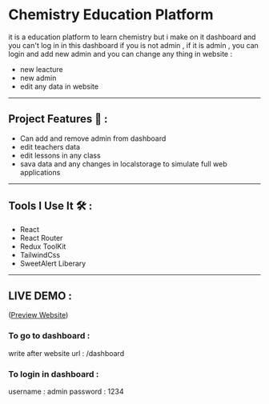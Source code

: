 # Chemistry Education Platform

it is a education platform to learn chemistry but i make on it dashboard and you can't log in in this dashboard if you is not admin , if it is admin , you can login and add new admin and you can change any thing in website : 
- new leacture
- new admin
- edit any data in website

---

## Project Features 🚀 : 
- Can add and remove admin from dashboard
- edit teachers data 
- edit lessons in any class
- sava data and any changes in localstorage to simulate full web applications

--- 

## Tools I Use It 🛠️ : 
- React
- React Router
- Redux ToolKit
- TailwindCss
- SweetAlert Liberary

---

## LIVE DEMO : 
([Preview Website](https://chemistry-education-platform.web.app/))
### To go to dashboard : 
write after website url : /dashboard
### To login in dashboard : 
username : admin
password : 1234
